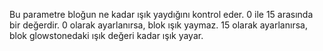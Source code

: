 Bu parametre bloğun ne kadar ışık yaydığını kontrol eder. 0 ile 15 arasında bir değerdir. 0 olarak ayarlanırsa, blok ışık yaymaz. 15 olarak ayarlanırsa, blok glowstonedaki ışık değeri kadar ışık yayar.
